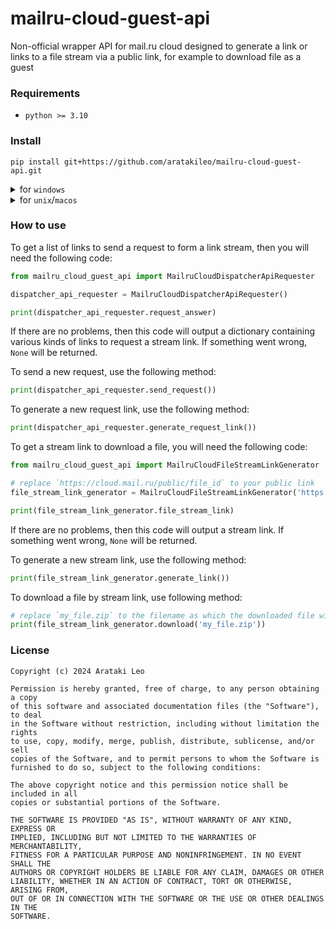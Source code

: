 # mailru-cloud-guest-api
Non-official wrapper API for mail.ru cloud designed to generate a link or links to a file stream via a public link, for example to download file as a guest

### Requirements
- `python >= 3.10`

### Install
```
pip install git+https://github.com/aratakileo/mailru-cloud-guest-api.git
```

<details>
  <summary>for <code>windows</code></summary>
  

```
py -m pip install git+https://github.com/aratakileo/mailru-cloud-guest-api.git
```
</details>

<details>
  <summary>for <code>unix</code>/<code>macos</code></summary>
  

```
python3 -m pip install git+https://github.com/aratakileo/mailru-cloud-guest-api.git
```
</details>

### How to use
To get a list of links to send a request to form a link stream, then you will need the following code:
```py
from mailru_cloud_guest_api import MailruCloudDispatcherApiRequester

dispatcher_api_requester = MailruCloudDispatcherApiRequester()

print(dispatcher_api_requester.request_answer)
```

If there are no problems, then this code will output a dictionary containing various kinds of links to request a stream link. If something went wrong, `None` will be returned.

To send a new request, use the following method:
```py
print(dispatcher_api_requester.send_request())
```

To generate a new request link, use the following method:
```py
print(dispatcher_api_requester.generate_request_link())
```

To get a stream link to download a file, you will need the following code:
```py
from mailru_cloud_guest_api import MailruCloudFileStreamLinkGenerator

# replace `https://cloud.mail.ru/public/file_id` to your public link
file_stream_link_generator = MailruCloudFileStreamLinkGenerator('https://cloud.mail.ru/public/file_id')

print(file_stream_link_generator.file_stream_link)
```

If there are no problems, then this code will output a stream link. If something went wrong, `None` will be returned.

To generate a new stream link, use the following method:
```py
print(file_stream_link_generator.generate_link())
```

To download a file by stream link, use following method:
```py
# replace `my_file.zip` to the filename as which the downloaded file will be saved
print(file_stream_link_generator.download('my_file.zip'))
```

### License
```
Copyright (c) 2024 Arataki Leo

Permission is hereby granted, free of charge, to any person obtaining a copy
of this software and associated documentation files (the "Software"), to deal
in the Software without restriction, including without limitation the rights
to use, copy, modify, merge, publish, distribute, sublicense, and/or sell
copies of the Software, and to permit persons to whom the Software is
furnished to do so, subject to the following conditions:

The above copyright notice and this permission notice shall be included in all
copies or substantial portions of the Software.

THE SOFTWARE IS PROVIDED "AS IS", WITHOUT WARRANTY OF ANY KIND, EXPRESS OR
IMPLIED, INCLUDING BUT NOT LIMITED TO THE WARRANTIES OF MERCHANTABILITY,
FITNESS FOR A PARTICULAR PURPOSE AND NONINFRINGEMENT. IN NO EVENT SHALL THE
AUTHORS OR COPYRIGHT HOLDERS BE LIABLE FOR ANY CLAIM, DAMAGES OR OTHER
LIABILITY, WHETHER IN AN ACTION OF CONTRACT, TORT OR OTHERWISE, ARISING FROM,
OUT OF OR IN CONNECTION WITH THE SOFTWARE OR THE USE OR OTHER DEALINGS IN THE
SOFTWARE.
```
